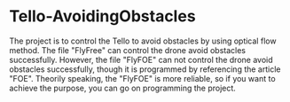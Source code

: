 # Tello-AvoidingObstacles
The project is to control the Tello to avoid obstacles by using optical flow method.
The file "FlyFree" can control the drone avoid obstacles successfully. However, the file "FlyFOE" can not control the drone avoid obstacles successfully, though it is programmed by referencing the article "FOE". Theorily speaking, the "FlyFOE" is more reliable, so if you want to achieve the purpose, you can go on programming the project.
